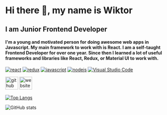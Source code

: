 # Hi there 👋, my name is Wiktor
## I am Junior Frontend Developer
#### I'm a young and motivated person for doing awesome web apps in Javascript. My main framework to work with is React. I am a self-taught Frontend Developer for over one year. Since then I learned a lot of useful frameworks and libraries like React, Redux, or Material UI to work with.

[<img src='https://badges.aleen42.com/src/react.svg' alt='react' target="_blank">](https://reactjs.org/) [<img src='https://badges.aleen42.com/src/redux.svg' alt='redux'  target="_blank" >](https://redux.js.org/) [<img src='https://badges.aleen42.com/src/javascript.svg' alt='javascript' target="_blank">](https://www.javascript.com/) [<img src='https://badges.aleen42.com/src/node.svg' alt='nodejs' target="_blank">](https://nodejs.org/) [<img src='https://badges.aleen42.com/src/visual_studio_code.svg' alt='Visual Studio Code' target="_blank">](https://code.visualstudio.com/)

[<img src='https://cdn.jsdelivr.net/npm/simple-icons@3.0.1/icons/github.svg' alt='github' height='40'>](https://github.com/victorowsky)  [<img src='https://cdn.jsdelivr.net/npm/simple-icons@3.0.1/icons/icloud.svg' alt='website' height='40'>](https://legga.pl/)  

[![Top Langs](https://github-readme-stats.vercel.app/api/top-langs/?username=victorowsky&theme=dark)](https://github.com/anuraghazra/github-readme-stats)

![GitHub stats](https://github-readme-stats.vercel.app/api?username=victorowsky&show_icons=true&theme=dark)  

